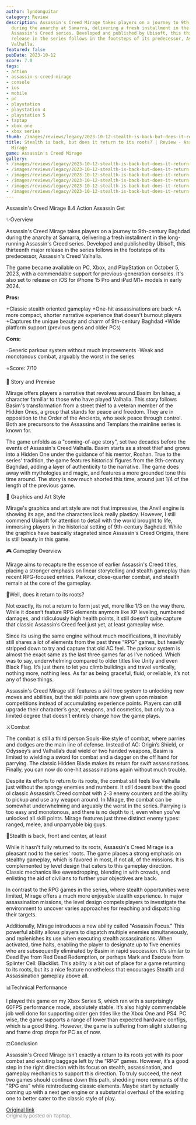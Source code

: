 ```yaml
---
author: lyndonguitar
category: Review
description: Assassin's Creed Mirage takes players on a journey to 9th-century Baghdad
  during the anarchy at Samarra, delivering a fresh installment in the long-running
  Assassin's Creed series. Developed and published by Ubisoft, this thirteenth major
  release in the series follows in the footsteps of its predecessor, Assassin's Creed
  Valhalla.
featured: false
pubDate: 2023-10-12
score: 7.0
tags:
- action
- assassin-s-creed-mirage
- console
- ios
- mobile
- pc
- playstation
- playstation 4
- playstation 5
- taptap
- xbox one
- xbox series
thumb: /images/reviews/legacy/2023-10-12-stealth-is-back-but-does-it-return-to-its-roots--review---assassins-creed-mirage-0.avif
title: Stealth is back, but does it return to its roots? | Review - Assassin's Creed
  Mirage
game: Assassin's Creed Mirage
gallery:
- /images/reviews/legacy/2023-10-12-stealth-is-back-but-does-it-return-to-its-roots--review---assassins-creed-mirage-0.avif
- /images/reviews/legacy/2023-10-12-stealth-is-back-but-does-it-return-to-its-roots--review---assassins-creed-mirage-1.avif
- /images/reviews/legacy/2023-10-12-stealth-is-back-but-does-it-return-to-its-roots--review---assassins-creed-mirage-2.avif
- /images/reviews/legacy/2023-10-12-stealth-is-back-but-does-it-return-to-its-roots--review---assassins-creed-mirage-3.avif
- /images/reviews/legacy/2023-10-12-stealth-is-back-but-does-it-return-to-its-roots--review---assassins-creed-mirage-4.avif
- /images/reviews/legacy/2023-10-12-stealth-is-back-but-does-it-return-to-its-roots--review---assassins-creed-mirage-5.avif
---
```

Assassin's Creed Mirage
8.4
Action
Assassin
Get

✨Overview

Assassin's Creed Mirage takes players on a journey to 9th-century Baghdad during the anarchy at Samarra, delivering a fresh installment in the long-running Assassin's Creed series. Developed and published by Ubisoft, this thirteenth major release in the series follows in the footsteps of its predecessor, Assassin's Creed Valhalla.

The game became available on PC, Xbox, and PlayStation on October 5, 2023, with a commendable support for previous-generation consoles. It's also set to release on iOS for iPhone 15 Pro and iPad M1+ models in early 2024.


**Pros:**


+Classic stealth oriented gameplay
+One-hit assassinations are back
+A more compact, shorter narrative experience that doesn't burnout players
+Captures the unique beauty and charm of 9th-century Baghdad
+Wide platform support (previous gens and older PCs)


**Cons:**


-Generic parkour system without much improvements
-Weak and monotonous combat, arguably the worst in the series

⭐️Score: 7/10

📖 Story and Premise

Mirage offers players a narrative that revolves around Basim Ibn Ishaq, a character familiar to those who have played Valhalla. This story follows Basim's transformation from a street thief to a veteran member of the Hidden Ones, a group that stands for peace and freedom. They are in opposition to the Order of the Ancients, who seek peace through control. Both are precursors to the Assassins and Templars the mainline series is known for.

The game unfolds as a "coming-of-age story", set two decades before the events of Assassin's Creed Valhalla. Basim starts as a street thief and grows into a Hidden One under the guidance of his mentor, Roshan. True to the series' tradition, the game features historical figures from the 9th-century Baghdad, adding a layer of authenticity to the narrative. The game does away with mythologies and magic, and features a more grounded tone this time around. The story is now much shorted this time, around just 1/4 of the length of the previous game.

🎨 Graphics and Art Style

Mirage's graphics and art style are not that impressive, the Anvil engine is showing its age, and the characters look really plasticy. However, I still commend Ubisoft for attention to detail with the world brought to life, immersing players in the historical setting of 9th-century Baghdad. While the graphics have basically stagnated since Assassin's Creed Origins, there is still beauty in this game.

🎮 Gameplay Overview

Mirage aims to recapture the essence of earlier Assassin's Creed titles, placing a stronger emphasis on linear storytelling and stealth gameplay than recent RPG-focused entries. Parkour, close-quarter combat, and stealth remain at the core of the gameplay.

🌲Well, does it return to its roots?

Not exactly, its not a return to form just yet, more like 1/3 on the way there. While it doesn’t feature RPG elements anymore like XP leveling, numbered damages, and ridiculously high health points, it still doesn’t quite capture that classic Assassin’s Creed feel just yet, at least gameplay wise.

Since its using the same engine without much modifications, It inevitably still shares a lot of elements from the past three “RPG” games, but heavily stripped down to try and capture that old AC feel. The parkour system is almost the exact same as the last three games far as I’ve noticed. Which was to say, underwhelming compared to older titles like Unity and even Black Flag. It’s just there to let you climb buildings and travel vertically, nothing more, nothing less. As far as being graceful, fluid, or reliable, it’s not any of those things.

Assassin's Creed Mirage still features a skill tree system to unlocking new moves and abilities, but the skill points are now given upon mission competitions instead of accumulating experience points. Players can still upgrade their character’s gear, weapons, and cosmetics, but only to a limited degree that doesn’t entirely change how the game plays.

⚔️Combat

The combat is still a third person Souls-like style of combat, where parries and dodges are the main line of defense. Instead of AC: Origin’s Shield, or Odyssey’s and Valhalla’s dual wield or two handed weapons, Basim is limited to wielding a sword for combat and a dagger on the off hand for parrying. The classic Hidden Blade makes its return for swift assassinations. Finally, you can now do one-hit assassinations again without much trouble.

Despite its efforts to return to its roots, the combat still feels like Valhalla just without the spongy enemies and numbers. It still doesnt beat the good ol classic Assassin’s Creed combat with 2-3 enemy counters and the ability to pickup and use any weapon around. In Mirage, the combat can be somewhat underwhelming and arguably the worst in the series. Parrying is too easy and monotonous, and there is no depth to it, even when you’ve unlocked all skill points. Mirage features just three distinct enemy types: ranged, melee, and unparryable big guys.

🥷Stealth is back, front and center, at least

While it hasn't fully returned to its roots, Assassin's Creed Mirage is a pleasant nod to the series' roots. The game places a strong emphasis on stealthy gameplay, which is favored in most, if not all, of the missions. It is complemented by level design that caters to this gameplay direction. Classic mechanics like eavesdropping, blending in with crowds, and enlisting the aid of civilians to further your objectives are back.

In contrast to the RPG games in the series, where stealth opportunities were limited, Mirage offers a much more enjoyable stealth experience. In major assassination missions, the level design compels players to investigate the environment to uncover varies approaches for reaching and dispatching their targets.

Additionally, Mirage introduces a new ability called "Assassin Focus." This powerful ability allows players to dispatch multiple enemies simultaneously, and replenishes its use when executing stealth assassinations. When activated, time halts, enabling the player to designate up to five enemies who are subsequently eliminated by Basim in rapid succession. It’s similar to Dead Eye from Red Dead Redemption, or perhaps Mark and Execute from Splinter Cell: Blacklist. This ability is a bit out of place for a game returning to its roots, but its a nice feature nonetheless that encourages Stealth and Assassination gameplay above all.

📊Technical Performance

I played this game on my Xbox Series S, which ran with a surprisingly 60FPS performance mode, absolutely stable. It’s also highly commendable job well done for supporting older gen titles like the Xbox One and PS4. PC wise, the game supports a range of lower than expected hardware configs, which is a good thing. However, the game is suffering from slight stuttering and frame drop drops for PC as of now.

⚖️Conclusion

Assassin's Creed Mirage isn’t exactly a return to its roots yet with its poor combat and existing baggage left by the “RPG” games. However, it’s a good step in the right direction with its focus on stealth, assassination, and gameplay mechanics to support this direction. To truly succeed, the next two games should continue down this path, shedding more remnants of the "RPG era" while reintroducing classic elements. Maybe start by actually coming up with a next gen engine or a substantial overhaul of the existing one to better cater to the classic style of play.

[Original link](https://www.taptap.io/post/6422935)<br><span style="font-size: 0.95em; color: #888;">Originally posted on TapTap.</span>